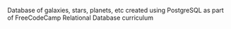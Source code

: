 Database of galaxies, stars, planets, etc created using PostgreSQL as part of FreeCodeCamp Relational Database curriculum
